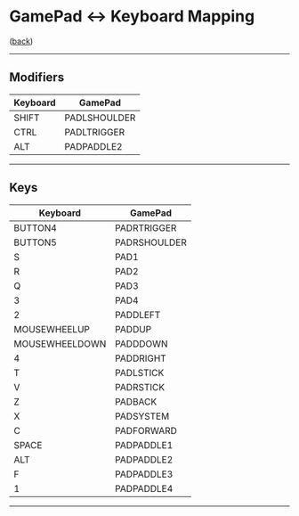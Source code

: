 <!--
    =====================================
    generator=datazen
    version=3.2.0
    hash=d4360ed8a1a7e05e8c4a61c408b76f1e
    =====================================
-->

# GamePad <-> Keyboard Mapping

([back](../README.md))

---

## Modifiers

Keyboard | GamePad
-------- | -------
SHIFT | PADLSHOULDER
CTRL | PADLTRIGGER
ALT | PADPADDLE2

---

## Keys

Keyboard | GamePad
-------- | -------
BUTTON4 | PADRTRIGGER
BUTTON5 | PADRSHOULDER
S | PAD1
R | PAD2
Q | PAD3
3 | PAD4
2 | PADDLEFT
MOUSEWHEELUP | PADDUP
MOUSEWHEELDOWN | PADDDOWN
4 | PADDRIGHT
T | PADLSTICK
V | PADRSTICK
Z | PADBACK
X | PADSYSTEM
C | PADFORWARD
SPACE | PADPADDLE1
ALT | PADPADDLE2
F | PADPADDLE3
1 | PADPADDLE4

---
